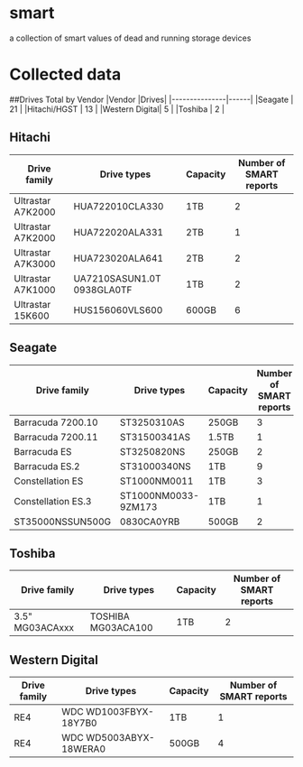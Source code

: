 # smart
a collection of smart values of dead and running storage devices

# Collected data

##Drives Total by Vendor
|Vendor         |Drives|
|---------------|------|
|Seagate        | 21   |
|Hitachi/HGST   | 13   |
|Western Digital| 5    |
|Toshiba        | 2    |


## Hitachi
|Drive family               | Drive types               | Capacity | Number of SMART reports |
|---------------------------|---------------------------|----------|-------------------------|
| Ultrastar A7K2000         | HUA722010CLA330           | 1TB      | 2                       |
| Ultrastar A7K2000         | HUA722020ALA331           | 2TB      | 1                       |
| Ultrastar A7K3000         | HUA723020ALA641           | 2TB      | 2                       |
| Ultrastar A7K1000         | UA7210SASUN1.0T 0938GLA0TF| 1TB      | 2                       |
| Ultrastar 15K600          | HUS156060VLS600           | 600GB    | 6                       |


## Seagate
|Drive family               | Drive types               | Capacity | Number of SMART reports |
|---------------------------|---------------------------|----------|-------------------------|
| Barracuda 7200.10         | ST3250310AS               | 250GB    | 3                       |
| Barracuda 7200.11         | ST31500341AS              | 1.5TB    | 1                       |
| Barracuda ES              | ST3250820NS               | 250GB    | 2                       |
| Barracuda ES.2            | ST31000340NS              | 1TB      | 9                       |
| Constellation ES          | ST1000NM0011              | 1TB      | 3                       |
| Constellation ES.3        | ST1000NM0033-9ZM173       | 1TB      | 1                       |
| ST35000NSSUN500G          | 0830CA0YRB                | 500GB    | 2                       |

## Toshiba
|Drive family               | Drive types               | Capacity | Number of SMART reports |
|---------------------------|---------------------------|----------|-------------------------|
| 3.5" MG03ACAxxx           | TOSHIBA MG03ACA100        | 1TB      | 2                       |


## Western Digital
|Drive family               | Drive types               | Capacity | Number of SMART reports |
|---------------------------|---------------------------|----------|-------------------------|
| RE4                       | WDC WD1003FBYX-18Y7B0     | 1TB      | 1                       |
| RE4                       | WDC WD5003ABYX-18WERA0    | 500GB    | 4                       |
